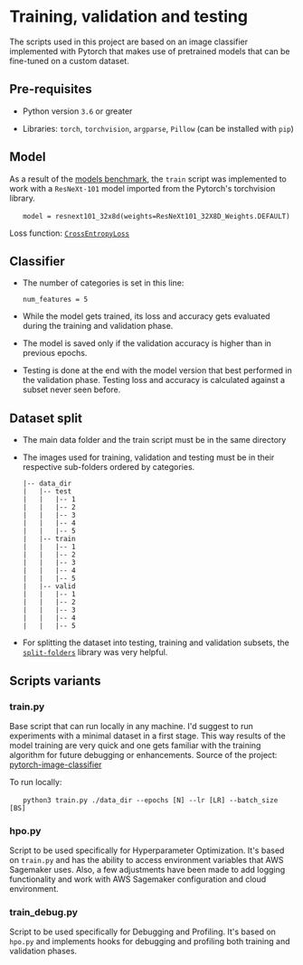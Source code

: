 # Training, validation and testing

The scripts used in this project are based on an image classifier implemented with Pytorch that makes use of pretrained models that can be fine-tuned on a custom dataset.

## Pre-requisites

- Python version `3.6` or greater

- Libraries: `torch`, `torchvision`, `argparse`, `Pillow` (can be installed with `pip`)

## Model

As a result of the [models benchmark](../Models_benchmark.ipynb), the `train` script was implemented to work with a `ResNeXt-101` model imported from the Pytorch's torchvision library. 

&nbsp;&nbsp;&nbsp;&nbsp;&nbsp;&nbsp;```model = resnext101_32x8d(weights=ResNeXt101_32X8D_Weights.DEFAULT)```

Loss function: [`CrossEntropyLoss`](https://pytorch.org/docs/stable/generated/torch.nn.CrossEntropyLoss.html)

## Classifier

- The number of categories is set in this line:

    ```num_features = 5```

- While the model gets trained, its loss and accuracy gets evaluated during the training and validation phase.

- The model is saved only if the validation accuracy is higher than in previous epochs.

- Testing is done at the end with the model version that best performed in the validation phase. Testing loss and accuracy is calculated against a subset never seen before.

## Dataset split

- The main data folder and the train script must be in the same directory
- The images used for training, validation and testing must be in their respective sub-folders ordered by categories.

    ```
    |-- data_dir
    |   |-- test
    |   |   |-- 1
    |   |   |-- 2
    |   |   |-- 3
    |   |   |-- 4
    |   |   |-- 5
    |   |-- train
    |   |   |-- 1
    |   |   |-- 2
    |   |   |-- 3
    |   |   |-- 4
    |   |   |-- 5
    |   |-- valid
    |   |   |-- 1
    |   |   |-- 2
    |   |   |-- 3
    |   |   |-- 4
    |   |   |-- 5
    ```

- For splitting the dataset into testing, training and validation subsets, the [`split-folders`](https://github.com/jfilter/split-folders) library was very helpful.

## Scripts variants

### train.py
Base script that can run locally in any machine. I'd suggest to run experiments with a minimal dataset in a first stage. This way results of the model training are very quick and one gets familiar with the training algorithm for future debugging or enhancements. Source of the project: [pytorch-image-classifier](https://github.com/saranguiz/pytorch-image-classifier)

To run locally: 

&nbsp;&nbsp;&nbsp;&nbsp;&nbsp;&nbsp;```python3 train.py ./data_dir --epochs [N] --lr [LR] --batch_size [BS]```

### hpo.py
Script to be used specifically for Hyperparameter Optimization. It's based on `train.py` and has the ability to access environment variables that AWS Sagemaker uses. Also, a few adjustments have been made to add logging functionality and work with AWS Sagemaker configuration and cloud environment.

### train_debug.py
Script to be used specifically for Debugging and Profiling. It's based on `hpo.py` and implements hooks for debugging and profiling both training and validation phases.
